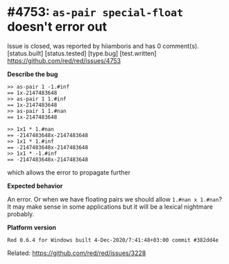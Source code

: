 
#4753: `as-pair special-float` doesn't error out
================================================================================
Issue is closed, was reported by hiiamboris and has 0 comment(s).
[status.built] [status.tested] [type.bug] [test.written]
<https://github.com/red/red/issues/4753>

**Describe the bug**
```
>> as-pair 1 -1.#inf
== 1x-2147483648
>> as-pair 1 1.#inf
== 1x-2147483648
>> as-pair 1 1.#nan
== 1x-2147483648
```
```
>> 1x1 * 1.#nan
== -2147483648x-2147483648
>> 1x1 * 1.#inf
== -2147483648x-2147483648
>> 1x1 * -1.#inf
== -2147483648x-2147483648
```
which allows the error to propagate further

**Expected behavior**

An error. Or when we have floating pairs we should allow `1.#nan x 1.#nan`? It may make sense in some applications but it will be a lexical nightmare probably.

**Platform version**
```
Red 0.6.4 for Windows built 4-Dec-2020/7:41:48+03:00 commit #382dd4e
```

Related: https://github.com/red/red/issues/3228


